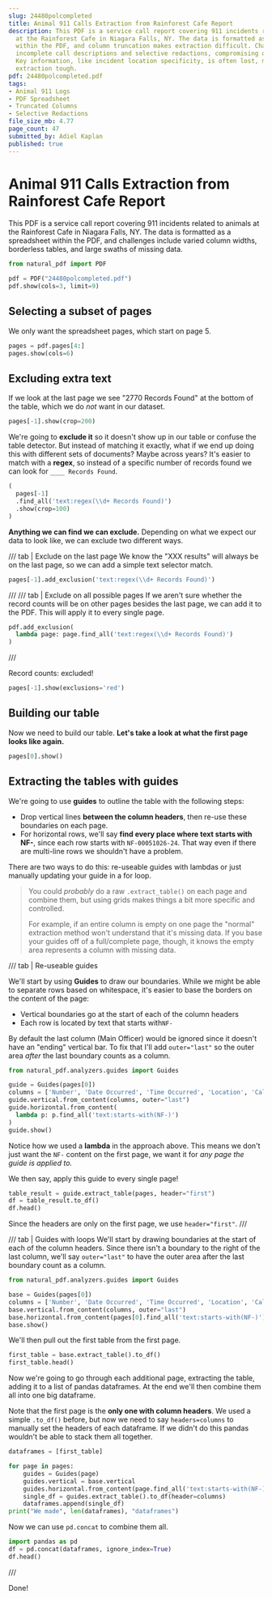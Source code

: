 ```yaml
---
slug: 24480polcompleted
title: Animal 911 Calls Extraction from Rainforest Cafe Report
description: This PDF is a service call report covering 911 incidents related to animals
  at the Rainforest Cafe in Niagara Falls, NY. The data is formatted as a spreadsheet
  within the PDF, and column truncation makes extraction difficult. Challenges include
  incomplete call descriptions and selective redactions, compromising data clarity.
  Key information, like incident location specificity, is often lost, making accurate
  extraction tough.
pdf: 24480polcompleted.pdf
tags:
- Animal 911 Logs
- PDF Spreadsheet
- Truncated Columns
- Selective Redactions
file_size_mb: 4.77
page_count: 47
submitted_by: Adiel Kaplan
published: true
---
```

# Animal 911 Calls Extraction from Rainforest Cafe Report

This PDF is a service call report covering 911 incidents related to animals at the Rainforest Cafe in Niagara Falls, NY. The data is formatted as a spreadsheet within the PDF, and challenges include varied column widths, borderless tables, and large swaths of missing data.

```python
from natural_pdf import PDF

pdf = PDF("24480polcompleted.pdf")
pdf.show(cols=3, limit=9)
```

## Selecting a subset of pages

We only want the spreadsheet pages, which start on page 5.

```python
pages = pdf.pages[4:]
pages.show(cols=6)
```

## Excluding extra text

If we look at the last page we see "2770 Records Found" at the bottom of the table, which we do *not* want in our dataset. 

```python
pages[-1].show(crop=200)
```

We're going to **exclude it** so it doesn't show up in our table or confuse the table detector. But instead of matching it exactly, what if we end up doing this with different sets of documents? Maybe across years? It's easier to match with a **regex**, so instead of a specific number of records found we can look for `____ Records Found`.

```python
(
  pages[-1]
  .find_all('text:regex(\\d+ Records Found)')
  .show(crop=100)
)
```

**Anything we can find we can exclude.** Depending on what we expect our data to look like, we can exclude two different ways.

/// tab | Exclude on the last page
We know the "XXX results" will always be on the last page, so we can add a simple text selector match.

```python
pages[-1].add_exclusion('text:regex(\\d+ Records Found)')
```
///
/// tab | Exclude on all possible pages
If we aren't sure whether the record counts will be on other pages besides the last page, we can add it to the PDF. This will apply it to every single page.

```python
pdf.add_exclusion(
  lambda page: page.find_all('text:regex(\\d+ Records Found)')
)
```
///

Record counts: excluded!

```python
pages[-1].show(exclusions='red')
```

## Building our table

Now we need to build our table. **Let's take a look at what the first page looks like again.**

```python
pages[0].show()
```

## Extracting the tables with guides

We're going to use **guides** to outline the table with the following steps:

- Drop vertical lines **between the column headers**, then re-use these boundaries on each page.
- For horizontal rows, we'll say **find every place where text starts with NF-**, since each row starts with `NF-00051026-24`. That way even if there are multi-line rows we shouldn't have a problem.

There are two ways to do this: re-useable guides with lambdas or just manually updating your guide in a for loop.

> You could *probably* do a raw `.extract_table()` on each page and combine them, but using grids makes things a bit more specific and controlled.
>
> For example, if an entire column is empty on one page the "normal" extraction method won't understand that it's missing data. If you base your guides off of a full/complete page, though, it knows the empty area represents a column with missing data.

/// tab | Re-useable guides

We'll start by using **Guides** to draw our boundaries. While we might be able to separate rows based on whitespace, it's easier to base the borders on the content of the page:

- Vertical boundaries go at the start of each of the column headers
- Each row is located by text that starts with`NF-`

By default the last column (Main Officer) would be ignored since it doesn't have an "ending" vertical bar. To fix that I'll add `outer="last"` so the outer area *after* the last boundary counts as a column.

```python
from natural_pdf.analyzers.guides import Guides

guide = Guides(pages[0])
columns = ['Number', 'Date Occurred', 'Time Occurred', 'Location', 'Call Type', 'Description', 'Disposition', 'Main Officer']
guide.vertical.from_content(columns, outer="last")
guide.horizontal.from_content(
  lambda p: p.find_all('text:starts-with(NF-)')
)
guide.show()
```

Notice how we used a **lambda** in the approach above. This means we don't just want the `NF-` content on the first page, we want it for *any page the guide is applied to.*

We then say, apply this guide to every single page!

```python
table_result = guide.extract_table(pages, header="first")
df = table_result.to_df()
df.head()
```

Since the headers are only on the first page, we use `header="first"`.
///

/// tab | Guides with loops
We'll start by drawing boundaries at the start of each of the column headers. Since there isn't a boundary to the right of the last column, we'll say `outer="last"` to have the outer area after the last boundary count as a column.

```python
from natural_pdf.analyzers.guides import Guides

base = Guides(pages[0])
columns = ['Number', 'Date Occurred', 'Time Occurred', 'Location', 'Call Type', 'Description', 'Disposition', 'Main Officer']
base.vertical.from_content(columns, outer="last")
base.horizontal.from_content(pages[0].find_all('text:starts-with(NF-)'))
base.show()
```

We'll then pull out the first table from the first page.

```python
first_table = base.extract_table().to_df()
first_table.head()
```

Now we're going to go through each additional page, extracting the table, adding it to a list of pandas dataframes. At the end we'll then combine them all into one big dataframe.

Note that the first page is the **only one with column headers**. We used a simple `.to_df()` before, but now we need to say `headers=columns` to manually set the headers of each dataframe. If we didn't do this pandas wouldn't be able to stack them all together.

```python
dataframes = [first_table]

for page in pages:
    guides = Guides(page)
    guides.vertical = base.vertical
    guides.horizontal.from_content(page.find_all('text:starts-with(NF-)'))
    single_df = guides.extract_table().to_df(header=columns)
    dataframes.append(single_df)
print("We made", len(dataframes), "dataframes")
```

Now we can use `pd.concat` to combine them all.

```python
import pandas as pd
df = pd.concat(dataframes, ignore_index=True)
df.head()
```
///

Done!